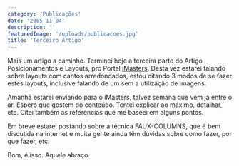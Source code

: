 ```yaml
---
category: 'Publicações'
date: '2005-11-04'
description: ''
featuredImage: '/uploads/publicacoes.jpg'
title: 'Terceiro Artigo'
---
```


Mais um artigo a caminho. Terminei hoje a terceira parte do Artigo Posicionamentos e Layouts, pro Portal [iMasters](http://www.imaster.com.br 'Visitar Portal iMasters [Este link abre em uma nova janela]'). Desta vez estarei falando sobre layouts com cantos arredondados, estou citando 3 modos de se fazer estes layouts, inclusive falando de um sem a utilização de imagens.

Amanhã estarei enviando para o iMasters, talvez semana que vem já entre o ar. Espero que gostem do conteúdo. Tentei explicar ao máximo, detalhar, etc. Citei também as referências que me baseei em alguns pontos.

Em breve estarei postando sobre a técnica FAUX-COLUMNS, que é bem discutida na internet e muita gente ainda têm dúvidas sobre como fazer, por que fazer, etc.

Bom, é isso. Aquele abraço.
